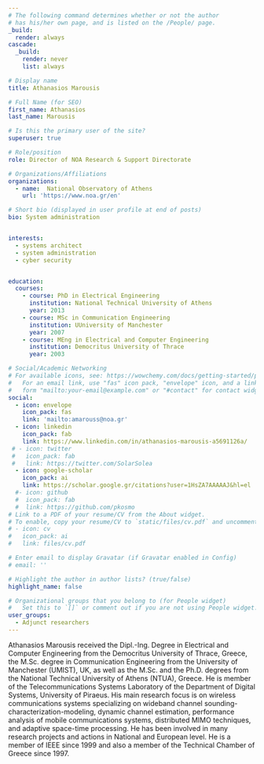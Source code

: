 ```yaml
---
# The following command determines whether or not the author
# has his/her own page, and is listed on the /People/ page.
_build:
  render: always
cascade:
  _build:
    render: never
    list: always

# Display name
title: Athanasios Marousis

# Full Name (for SEO)
first_name: Athanasios
last_name: Marousis

# Is this the primary user of the site?
superuser: true

# Role/position
role: Director of ΝΟΑ Research & Support Directorate

# Organizations/Affiliations
organizations:
  - name:  National Observatory of Athens
    url: 'https://www.noa.gr/en'

# Short bio (displayed in user profile at end of posts)
bio: System administration 


interests:
  - systems architect
  - system administration
  - cyber security


education:
  courses:
    - course: PhD in Electrical Engineering 
      institution: National Technical University of Athens
      year: 2013
    - course: MSc in Communication Engineering 
      institution: UUniversity of Manchester
      year: 2007
    - course: MEng in Electrical and Computer Engineering
      institution: Democritus University of Thrace
      year: 2003

# Social/Academic Networking
# For available icons, see: https://wowchemy.com/docs/getting-started/page-builder/#icons
#   For an email link, use "fas" icon pack, "envelope" icon, and a link in the
#   form "mailto:your-email@example.com" or "#contact" for contact widget.
social:
  - icon: envelope
    icon_pack: fas
    link: 'mailto:amarouss@noa.gr'
  - icon: linkedin
    icon_pack: fab
    link: https://www.linkedin.com/in/athanasios-marousis-a5691126a/
 # - icon: twitter
 #   icon_pack: fab
 #   link: https://twitter.com/SolarSolea
  - icon: google-scholar
    icon_pack: ai
    link: https://scholar.google.gr/citations?user=1HsZA7AAAAAJ&hl=el
  #- icon: github
  #  icon_pack: fab
  #  link: https://github.com/pkosmo
# Link to a PDF of your resume/CV from the About widget.
# To enable, copy your resume/CV to `static/files/cv.pdf` and uncomment the lines below.
# - icon: cv
#   icon_pack: ai
#   link: files/cv.pdf

# Enter email to display Gravatar (if Gravatar enabled in Config)
# email: ''

# Highlight the author in author lists? (true/false)
highlight_name: false

# Organizational groups that you belong to (for People widget)
#   Set this to `[]` or comment out if you are not using People widget.
user_groups:
  - Adjunct researchers
---
```


Athanasios Marousis received the Dipl.-Ing. Degree in Electrical and Computer Engineering from the Democritus University of Thrace, Greece, the M.Sc. degree in Communication Engineering from the University of Manchester (UMIST), UK, as well as the M.Sc. and the Ph.D. degrees from the National Technical University of Athens (NTUA), Greece. He is member of the Telecommunications Systems Laboratory of the Department of Digital Systems, University of Piraeus. His main research focus is on wireless communications systems specializing on wideband channel sounding-characterization-modeling, dynamic channel estimation, performance analysis of mobile communications systems, distributed MIMO techniques, and adaptive space-time processing. He has been involved in many research projects and actions in National and European level. He is a member of IEEE since 1999 and also a member of the Technical Chamber of Greece since 1997.
